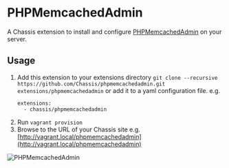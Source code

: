 # PHPMemcachedAdmin
A Chassis extension to install and configure [PHPMemcachedAdmin](https://blog.elijaa.org/phpmemcachedadmin/) on your server.

## Usage
1. Add this extension to your extensions directory `git clone --recursive https://github.com/Chassis/phpmemcachedadmin.git extensions/phpmemcachedadmin` or add it to a yaml configuration file. e.g.
	```
	extensions:
      - chassis/phpmemcachedadmin
	```
2. Run `vagrant provision`
3. Browse to the URL of your Chassis site e.g. [http://vagrant.local/phpmemcachedadmin](http://vagrant.local/phpmemcachedadmin)

![PHPMemcachedAdmin](https://bronsons-captured.s3.amazonaws.com/PHPMemcachedAdmin_1.3.0_2018-12-25_13-54-47.png)
